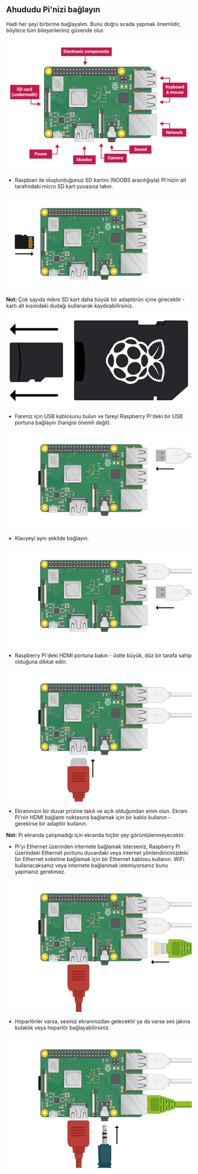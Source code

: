 ## Ahududu Pi'nizi bağlayın

Hadi her şeyi birbirine bağlayalım. Bunu doğru sırada yapmak önemlidir, böylece tüm bileşenleriniz güvende olur.

![pi bağlantıları](images/pi-labelled.png)

+ Raspbian ile oluşturduğunuz SD kartını (NOOBS aracılığıyla) Pi'nizin alt tarafındaki micro SD kart yuvasına takın. 

![hafıza kartı](images/pi-sd.png)

**Not:** Çok sayıda mikro SD kart daha büyük bir adaptörün içine girecektir - kartı alt kısımdaki dudağı kullanarak kaydırabilirsiniz.

![sd kart sahibinin](images/sd-card-holder.png)

+ Fareniz için USB kablosunu bulun ve fareyi Raspberry Pi'deki bir USB portuna bağlayın (hangisi önemli değil).

![fare](images/pi-mouse.png)

+ Klavyeyi aynı şekilde bağlayın.

![tuş takımı](images/pi-keyboard.png)

+ Raspberry Pi'deki HDMI portuna bakın - üstte büyük, düz bir tarafa sahip olduğuna dikkat edin.

![hdmi](images/pi-hdmi.png)

+ Ekranınızın bir duvar prizine takılı ve açık olduğundan emin olun. Ekranı Pi'nin HDMI bağlantı noktasına bağlamak için bir kablo kullanın - gerekirse bir adaptör kullanın.

**Not:** Pi ekranda çalışmadığı için ekranda hiçbir şey görüntülenmeyecektir.

+ Pi'yi Ethernet üzerinden internete bağlamak isterseniz, Raspberry Pi üzerindeki Ethernet portunu duvardaki veya internet yönlendiricinizdeki bir Ethernet soketine bağlamak için bir Ethernet kablosu kullanın. WiFi kullanacaksanız veya internete bağlanmak istemiyorsanız bunu yapmanız gerekmez.

![ethernet](images/pi-ethernet.png)

+ Hoparlörler varsa, sesiniz ekranınızdan gelecektir ya da varsa ses jakına kulaklık veya hoparlör bağlayabilirsiniz.

![kulaklık](images/pi-headphones.png)